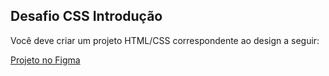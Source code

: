 <h2>Desafio CSS Introdução</h2>

<p>Você deve criar um projeto HTML/CSS correspondente ao design a seguir:</p>

<a href="https://www.figma.com/file/Ig5jIAXpMK8Ng3NXKHBfhE/DSSuperFit">Projeto no Figma</a>
